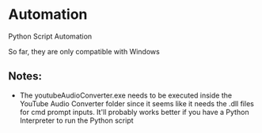 # Automation

Python Script Automation

So far, they are only compatible with Windows


## Notes:
* The youtubeAudioConverter.exe needs to be executed inside the YouTube Audio Converter folder since it seems like it needs the .dll files for cmd prompt inputs. It'll probably works better if you have a Python Interpreter to run the Python script
